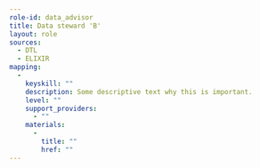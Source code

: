 ```yaml
---
role-id: data_advisor
title: Data steward 'B'
layout: role
sources: 
  - DTL
  - ELIXIR
mapping: 
  - 
    keyskill: ""
    description: Some descriptive text why this is important.
    level: ""
    support_providers: 
      - ""
    materials: 
      - 
        title: ""
        href: ""
---
```

